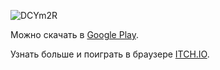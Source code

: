 ![DCYm2R](https://user-images.githubusercontent.com/22640434/174868393-35f6af5c-4b9e-494b-be14-d9bb7d08ed22.png)

Можно скачать в [Google Play](https://play.google.com/store/apps/details?id=com.ArtStyleProd.SpaceGrind).

Узнать больше и поиграть в браузере [ITCH.IO](https://artemachq.itch.io/space-grind).
